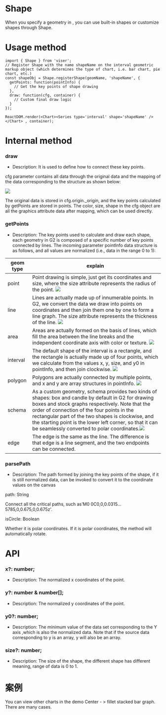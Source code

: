 # Shape

When you specify a geometry in <Series shape={shapeType}/>, you can use built-in shapes or customize shapes through Shape.

# Usage method

```
import { Shape } from 'viser';
// Register Shape with the name shapeName on the interval geometric markup object (which determines the type of chart, i.e. bar chart, pie chart, etc.)
const shapeObj = Shape.registerShape(geomName, 'shapeName', {
  getPoints: function(pointInfo) {
    // Get the key points of shape drawing
  },
  draw: function(cfg, container) {
    // Custom final draw logic
  }
});

ReactDOM.render(<Chart><Series type='interval' shape='shapeName' /></Chart> , container);
```

# Internal method

### draw

- Description: It is used to define how to connect these key points.

cfg parameter contains all data through the original data and the mapping of the data corresponding to the structure as shown below:

<img src="https://zos.alipayobjects.com/skylark/505c6cb1-fde7-4714-98b6-43cb77099f19/attach/3378/332f7e3e64bc48f5/image.png"/>

The original data is stored in cfg.origin.\_origin, and the key points calculated by getPoints are stored in points. The color, size, shape in the cfg object are all the graphics attribute data after mapping, which can be used directly.

### getPoints

- Description: The key points used to calculate and draw each shape, each geometry in G2 is composed of a specific number of key points connected by lines. The incoming parameter pointInfo data structure is as follows, and all values are normalized (i.e., data in the range 0 to 1):

| geom type | explain                                                                                                                                                                                                                                                                                                                                           |
| --------- | ---------------------------------------------------------------------------------------------------------------------------------------------------------------------------------------------------------------------------------------------------------------------------------------------------------------------------------------------- |
| point     | Point drawing is simple, just get its coordinates and size, where the size attribute represents the radius of the point. <img src="https://zos.alipayobjects.com/skylark/940c75cf-8400-415a-9e2d-040ce46e6a03/attach/3378/269e0e2c77a555a5/image.png"/>                                                                                                                                |
| line      | Lines are actually made up of innumerable points. In G2, we convert the data we draw into points on coordinates and then join them one by one to form a line graph. The size attribute represents the thickness of the line. <img src="https://zos.alipayobjects.com/skylark/f9b84b83-1cc8-4b81-9319-f643ef0e280a/attach/3378/d49e02be2f48a136/image.png"/>                                                                  |
| area      | Areas are actually formed on the basis of lines, which fill the area between the line breaks and the independent coordinate axis with color or texture. <img src="https://zos.alipayobjects.com/skylark/dbcd60f3-7662-4ebd-8e0e-85d7d754d0c7/attach/3378/f67277978d5d8e3e/image.png"/>                                                                                                         |
| interval  | The default shape of the interval is a rectangle, and the rectangle is actually made up of four points, which we calculate from the values x, y, size, and y0 in pointInfo, and then join clockwise. <img src="https://zos.alipayobjects.com/skylark/f36a2e27-13e8-4d55-8c93-b698e15bcc1f/attach/3378/94a6515e2eb60265/image.png"/>                                                            |
| polygon   | Polygons are actually connected by multiple points, and x and y are array structures in pointInfo. <img src="https://zos.alipayobjects.com/skylark/b4f6981c-ccd3-4237-97bd-dd88950758ea/attach/3378/ed2b5c05a1ff3581/image.png"/>                                                                                                                                   |
| schema    | As a custom geometry, schema provides two kinds of shapes: box and candle by default in G2 for drawing boxes and stock graphs respectively. Note that the order of connection of the four points in the rectangular part of the two shapes is clockwise, and the starting point is the lower left corner, so that it can be seamlessly converted to polar coordinates.<img src="https://zos.alipayobjects.com/skylark/8afa13da-95d1-4282-a08b-f1c421b0d972/attach/3378/d82c45d3a526bd80/image.png"/> |
| edge      | The edge is the same as the line. The difference is that edge is a line segment, and the two endpoints can be connected.                                                                                                                                                                                                                                                                     |

### parsePath

- Description: The path formed by joining the key points of the shape, if it is still normalized data, can be invoked to convert it to the coordinate values on the canvas

path: String

Connect all the critical paths, such as'M0 0C0,0,0.0315... 5785,0,0.675,0,0.675z'.

isCircle: Boolean

Whether it is polar coordinates. If it is polar coordinates, the method will automatically rotate.

# API

### x?: number;

- Description: The normalized x coordinates of the point.

### y?: number & number[];

- Description: The normalized y coordinates of the point.

### y0?: number;

- Description: The minimum value of the data set corresponding to the Y axis ,which is also the normalized data. Note that if the source data corresponding to y is an array, y will also be an array.

### size?: number;

- Description: The size of the shape, the different shape has different meaning, range of data is 0 to 1.

# 案例

You can view other charts in the demo Center - > fillet stacked bar graph. There are many cases.
